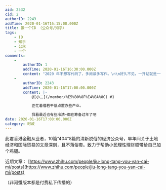 ```yaml
---
aid: 2532
cid: 2
authorID: 2243
addTime: 2020-01-16T16:15:00.000Z
title: 推一个ID （公众号/知乎）
tags:
    - ID
    - 知乎
    - 公众
    - 一个
comments:
    -
        authorID: 1
        addTime: 2020-01-16T16:30:00.000Z
        content: "2020 年不想写代码了，多阅读多写作。\n\n好久不见，一开贴就是一个大牛\U0001F638\U0001F638\U0001F638"
    -
        authorID: 2243
        addTime: 2020-01-16T17:00:00.000Z
        content: |-
            @[小二](/member/%E5%B0%8F%E4%BA%8C) #1

            正忙着借若干低点置办些产业。

            我看最近也有些冷清~都在筹备过年了吧
date: 2020-01-16T17:00:00.000Z
category: 时政
---
```


此君香港金融从业者，10篇”404“8篇的清新脱俗的经济公众号，早年间关于土地经济和国际贸易的文章深刻，且不落俗套。致力于帮助小民理性理财顺带给自己加个鸡腿。

近期文章： [https://www.zhihu.com/people/jiu-long-tang-you-yan-cai-mi/posts](https://www.zhihu.com/people/jiu-long-tang-you-yan-cai-mi/posts)

（非河蟹版本都是付费私下传播的）

